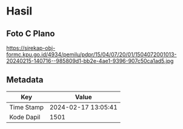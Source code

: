 # Hasil

## Foto C Plano

https://sirekap-obj-formc.kpu.go.id/4934/pemilu/pdpr/15/04/07/20/01/1504072001013-20240215-140716--985809d1-bb2e-4ae1-9396-907c50ca1ad5.jpg


## Metadata

| Key        | Value               |
| ---------- | ------------------- |
| Time Stamp | 2024-02-17 13:05:41 |
| Kode Dapil | 1501                |



